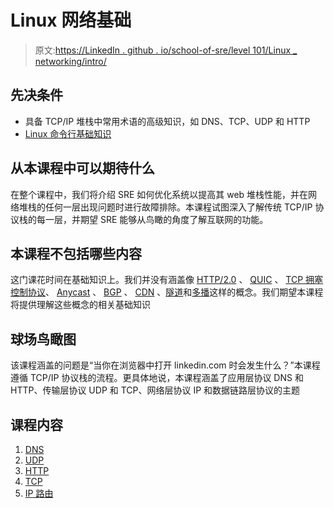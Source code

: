 # Linux 网络基础

> 原文:[https://LinkedIn . github . io/school-of-sre/level 101/Linux _ networking/intro/](https://linkedin.github.io/school-of-sre/level101/linux_networking/intro/)

## 先决条件

*   具备 TCP/IP 堆栈中常用术语的高级知识，如 DNS、TCP、UDP 和 HTTP
*   [Linux 命令行基础知识](https://linkedin.github.io/school-of-sre/level101/linux_basics/command_line_basics/)

## 从本课程中可以期待什么

在整个课程中，我们将介绍 SRE 如何优化系统以提高其 web 堆栈性能，并在网络堆栈的任何一层出现问题时进行故障排除。本课程试图深入了解传统 TCP/IP 协议栈的每一层，并期望 SRE 能够从鸟瞰的角度了解互联网的功能。

## 本课程不包括哪些内容

这门课花时间在基础知识上。我们并没有涵盖像 [HTTP/2.0](https://en.wikipedia.org/wiki/HTTP/2) 、 [QUIC](https://en.wikipedia.org/wiki/QUIC) 、 [TCP 拥塞控制协议](https://en.wikipedia.org/wiki/TCP_congestion_control)、 [Anycast](https://en.wikipedia.org/wiki/Anycast) 、 [BGP](https://en.wikipedia.org/wiki/Border_Gateway_Protocol) 、 [CDN](https://en.wikipedia.org/wiki/Content_delivery_network) 、[隧道](https://en.wikipedia.org/wiki/Virtual_private_network)和[多播](https://en.wikipedia.org/wiki/Multicast)这样的概念。我们期望本课程将提供理解这些概念的相关基础知识

## 球场鸟瞰图

该课程涵盖的问题是“当你在浏览器中打开 linkedin.com 时会发生什么？”本课程遵循 TCP/IP 协议栈的流程。更具体地说，本课程涵盖了应用层协议 DNS 和 HTTP、传输层协议 UDP 和 TCP、网络层协议 IP 和数据链路层协议的主题

## 课程内容

1.  [DNS](https://linkedin.github.io/school-of-sre/level101/linux_networking/dns/)
2.  [UDP](https://linkedin.github.io/school-of-sre/level101/linux_networking/udp/)
3.  [HTTP](https://linkedin.github.io/school-of-sre/level101/linux_networking/http/)
4.  [TCP](https://linkedin.github.io/school-of-sre/level101/linux_networking/tcp/)
5.  [IP 路由](https://linkedin.github.io/school-of-sre/level101/linux_networking/ipr/)